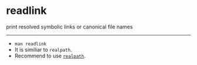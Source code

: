 # readlink

print resolved symbolic links or canonical file names

---

- `man readlink`
- It is similiar to `realpath`.
- Recommend to use [`realpath`](/cmd/r/realpath.md).
